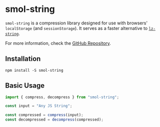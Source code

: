 # smol-string

`smol-string` is a compression library designed for use with browsers' `localStorage` (and `sessionStorage`). It serves as a faster alternative to [`lz-string`](https://github.com/pieroxy/lz-string).

For more information, check the [GitHub Repository](https://github.com/Senryoku/smol-string).

## Installation

```
npm install -S smol-string
```

## Basic Usage

```ts
import { compress, decompress } from "smol-string";

const input = "Any JS String";

const compressed = compress(input);
const decompressed = decompress(compressed);
```
